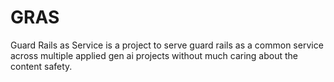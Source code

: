 # GRAS
Guard Rails as Service is a project to serve guard rails as a common service across multiple applied gen ai projects without much caring about the content safety.
